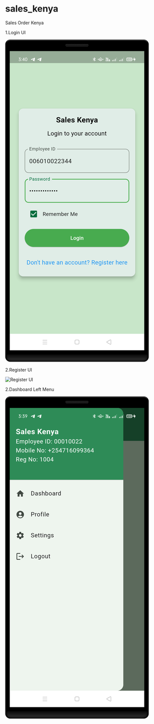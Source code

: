 # sales_kenya

Sales Order Kenya

1.Login UI

![Login UI](https://github.com/firojandev/Sales-App/blob/main/login.png)

2.Register UI

![Register UI](https://github.com/firojandev/Sales-App/blob/main/register.png)


2.Dashboard Left Menu

![Dashboard Left Menu](https://github.com/firojandev/Sales-App/blob/main/dashboard.png)